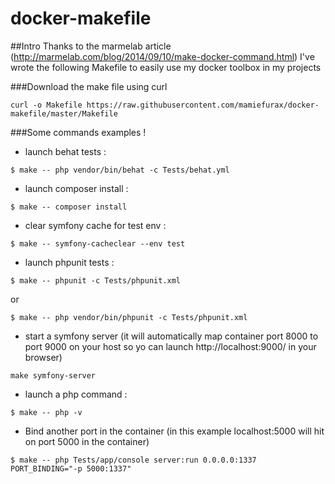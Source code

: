 # docker-makefile

##Intro
Thanks to the marmelab article (http://marmelab.com/blog/2014/09/10/make-docker-command.html) I've wrote the following Makefile to easily use my docker toolbox in my projects

###Download the make file using curl
```
curl -o Makefile https://raw.githubusercontent.com/mamiefurax/docker-makefile/master/Makefile
```

###Some commands examples !

* launch behat tests :
```
$ make -- php vendor/bin/behat -c Tests/behat.yml
```

* launch composer install :
```
$ make -- composer install
```

* clear symfony cache for test env :
```
$ make -- symfony-cacheclear --env test
```

* launch phpunit tests :
```
$ make -- phpunit -c Tests/phpunit.xml
```

or

```
$ make -- php vendor/bin/phpunit -c Tests/phpunit.xml
```

* start a symfony server (it will automatically map container port 8000 to port 9000 on your host so yo can launch http://localhost:9000/ in your browser)
```
make symfony-server
```

* launch a php command :
```
$ make -- php -v
```

* Bind another port in the container (in this example localhost:5000 will hit on port 5000 in the container)
```
$ make -- php Tests/app/console server:run 0.0.0.0:1337 PORT_BINDING="-p 5000:1337"
``` 
